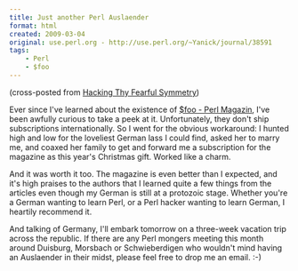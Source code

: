 ```yaml
---
title: Just another Perl Auslaender
format: html
created: 2009-03-04
original: use.perl.org - http://use.perl.org/~Yanick/journal/38591
tags:
    - Perl
    - $foo
---
```


<p>(cross-posted from <a href="http://babyl.dyndns.org/techblog" rel="nofollow">Hacking Thy Fearful Symmetry</a>)</p><p>Ever since I've learned about the existence of
<a href="http://www.perl-magazin.de/" rel="nofollow">$foo - Perl Magazin</a>, I've
been awfully curious to take a peek at it.
Unfortunately, they don't ship subscriptions internationally.
So I went for the obvious workaround: I hunted high and low for
the loveliest German lass I could find, asked her to marry me,
and coaxed her family to get and forward me a subscription for
the magazine as this year's Christmas gift.
Worked like a charm.</p><p>
And it was worth it too.  The magazine is even better than
I expected, and it's high praises to the authors that
I  learned quite a few things from the articles even though
my German is still at a protozoic stage.  Whether you're a German
wanting to learn Perl, or a Perl hacker wanting to learn German,
I heartily recommend it.</p><p>And talking of Germany, I'll embark tomorrow on a three-week vacation trip across
the republic.  If there are any Perl mongers meeting this month around Duisburg,
Morsbach or Schwieberdigen who wouldn't mind having an Auslaender in
their midst, please feel free to drop me an email.<nobr> <wbr></wbr></nobr>:-)</p>

